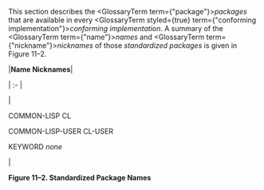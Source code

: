  



This section describes the <GlossaryTerm  term={"package"}><i>packages</i></GlossaryTerm> that are available in every <GlossaryTerm styled={true} term={"conforming implementation"}><i>conforming implementation</i></GlossaryTerm>. A summary of the <GlossaryTerm  term={"name"}><i>names</i></GlossaryTerm> and <GlossaryTerm  term={"nickname"}><i>nicknames</i></GlossaryTerm> of those *standardized packages* is given in Figure 11–2. 



|**Name Nicknames**|

| :- |

|<p>COMMON-LISP CL </p><p>COMMON-LISP-USER CL-USER </p><p>KEYWORD *none*</p>|





**Figure 11–2. Standardized Package Names** 



